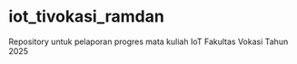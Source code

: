 # iot_tivokasi_ramdan
Repository untuk pelaporan progres mata kuliah IoT Fakultas Vokasi Tahun 2025
